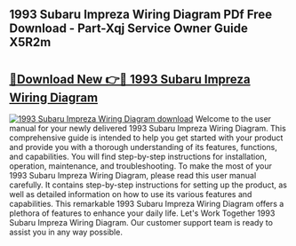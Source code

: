 ## 1993 Subaru Impreza Wiring Diagram PDf Free Download - Part-Xqj Service Owner Guide X5R2m

# <h2><a href="http://dfiork.blite.top/?on=1993+Subaru+Impreza+Wiring+Diagram">🔗Download New 👉🔴 1993 Subaru Impreza Wiring Diagram</a></h2>

[![1993 Subaru Impreza Wiring Diagram download](https://i.imgur.com/lujVjoI.png)](http://dfiork.blite.top/?on=1993+Subaru+Impreza+Wiring+Diagram)
Welcome to the user manual for your newly delivered 1993 Subaru Impreza Wiring Diagram. This comprehensive guide is intended to help you get started with your product and provide you with a thorough understanding of its features, functions, and capabilities. You will find step-by-step instructions for installation, operation, maintenance, and troubleshooting. To make the most of your 1993 Subaru Impreza Wiring Diagram, please read this user manual carefully. It contains step-by-step instructions for setting up the product, as well as detailed information on how to use its various features and capabilities. This remarkable 1993 Subaru Impreza Wiring Diagram offers a plethora of features to enhance your daily life. Let's Work Together 1993 Subaru Impreza Wiring Diagram. Our customer support team is ready to assist you in any way possible.

